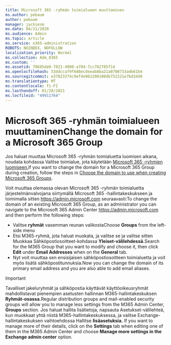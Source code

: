 ```yaml
---
title: Microsoft 365 -ryhmän toimialueen muuttaminen
ms.author: pebaum
author: pebaum
manager: jackiesm
ms.date: 04/21/2020
ms.audience: Admin
ms.topic: article
ms.service: o365-administration
ROBOTS: NOINDEX, NOFOLLOW
localization_priority: Normal
ms.collection: Adm_O365
ms.custom: ''
ms.assetid: 78695de0-7021-4900-a784-7cc782785f1d
ms.openlocfilehash: 53ddccaf9f688ecdeeab8ba21a0700733a4b61b4
ms.sourcegitcommit: e378232f4c9ef4e962208100db752221e7bd2dd6
ms.translationtype: MT
ms.contentlocale: fi-FI
ms.lasthandoff: 01/20/2021
ms.locfileid: "49911764"
---
```

# <a name="change-the-domain-for-a-microsoft-365-group"></a><span data-ttu-id="f10d4-102">Microsoft 365 -ryhmän toimialueen muuttaminen</span><span class="sxs-lookup"><span data-stu-id="f10d4-102">Change the domain for a Microsoft 365 Group</span></span>

<span data-ttu-id="f10d4-103">Jos haluat muuttaa Microsoft 365 -ryhmän toimialuetta luomisen aikana, noudata kohdassa Valitse toimialue, jota käytetään [Microsoft 365 -ryhmien luomiseen.](https://docs.microsoft.com/microsoft-365/admin/create-groups/choose-domain-to-create-groups)</span><span class="sxs-lookup"><span data-stu-id="f10d4-103">If you want to change the domain for a Microsoft 365 Group during creation, follow the steps in [Choose the domain to use when creating Microsoft 365 Groups](https://docs.microsoft.com/microsoft-365/admin/create-groups/choose-domain-to-create-groups).</span></span>

<span data-ttu-id="f10d4-104">Voit muuttaa olemassa olevan Microsoft 365 -ryhmän toimialuetta järjestelmänvalvojana siirtymällä Microsoft 365 -hallintakeskukseen ja toimimalla sitten https://admin.microsoft.com seuraavasti:</span><span class="sxs-lookup"><span data-stu-id="f10d4-104">To change the domain of an existing Microsoft 365 Group, as an administrator you can navigate to the Microsoft 365 Admin Center https://admin.microsoft.com and then perform the following steps:</span></span>

- <span data-ttu-id="f10d4-105">Valitse **ryhmät** vasemman reunan valikosta</span><span class="sxs-lookup"><span data-stu-id="f10d4-105">Choose **Groups** from the left-side menu</span></span>
- <span data-ttu-id="f10d4-106">Etsi M365-ryhmä, jota haluat muokata, ja  valitse  se ja valitse sitten Muokkaa Sähköpostiosoitteet-kohdassa **Yleiset-välilehdessä.**</span><span class="sxs-lookup"><span data-stu-id="f10d4-106">Search for the M365 Group that you want to modify and choose it, then click **Edit** under **Email Addresses** when on the **General** tab.</span></span>
- <span data-ttu-id="f10d4-107">Nyt voit muuttaa sen ensisijaisen sähköpostiosoitteen toimialuetta ja voit myös lisätä sähköpostitunnuksia.</span><span class="sxs-lookup"><span data-stu-id="f10d4-107">Now you can change the domain of its primary email address and you are also able to add email aliases.</span></span>

> [!IMPORTANT]
> <span data-ttu-id="f10d4-108">Tavalliset jakeluryhmät ja sähköpostia käyttävät käyttöoikeusryhmät mahdollistavat pienempien asetusten hallinnan M365-hallintakeskuksen **Ryhmät-osassa.**</span><span class="sxs-lookup"><span data-stu-id="f10d4-108">Regular distribution groups and mail-enabled security groups will allow you to manage less settings from the M365 Admin Center, **Groups** section.</span></span> <span data-ttu-id="f10d4-109">Jos haluat hallita lisätietoja, napsauta Asetukset-välilehteä, kun muokkaat yhtä niistä M365-hallintakeskuksessa, ja valitse Exchange-hallintakeskuksen vaihtoehdossa Hallitse **lisäasetuksia.** </span><span class="sxs-lookup"><span data-stu-id="f10d4-109">If you want to manage more of their details, click on the **Settings** tab when editing one of them in the M365 Admin Center and choose **Manage more settings in the Exchange admin center** option.</span></span>